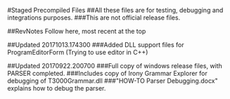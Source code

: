 #Staged Precompiled Files ##All these files are for testing, debugging and integrations purposes. ###This are not official release files.

##RevNotes Follow here, most recent at the top

##Updated 20171013.174300 ###Added DLL support files for ProgramEditorForm (Trying to use editor in C++)

##Updated 20170922.200700 ###Full copy of windows release files, with PARSER completed. ###Includes copy of Irony Grammar Explorer for debugging of T3000Grammar.dll ###"HOW-TO Parser Debugging.docx" explains how to debug the parser.